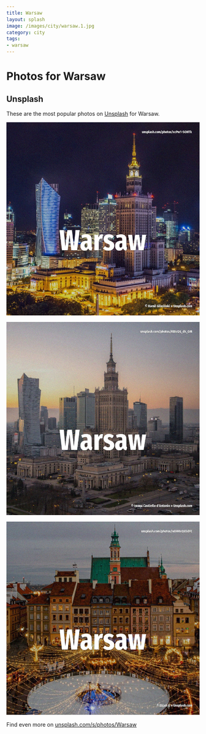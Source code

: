 ```yaml
---
title: Warsaw
layout: splash
image: /images/city/warsaw.1.jpg
category: city
tags:
- warsaw
---
```

# Photos for Warsaw

## Unsplash

These are the most popular photos on [Unsplash](https://unsplash.com) for Warsaw.

![Warsaw](/images/city/warsaw.1.jpg)

![Warsaw](/images/city/warsaw.2.jpg)

![Warsaw](/images/city/warsaw.3.jpg)

Find even more on [unsplash.com/s/photos/Warsaw](https://unsplash.com/s/photos/Warsaw)